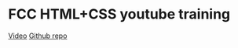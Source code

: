 # FCC HTML+CSS youtube training

[Video](https://www.youtube.com/watch?v=a_iQb1lnAEQ)
[Github repo](https://github.com/scrimba/learn-html-and-css)
